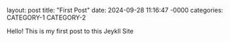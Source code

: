 layout: post
title: "First Post"
date: 2024-09-28 11:16:47 -0000
categories: CATEGORY-1 CATEGORY-2

Hello! This is my first post to this Jeykll Site
